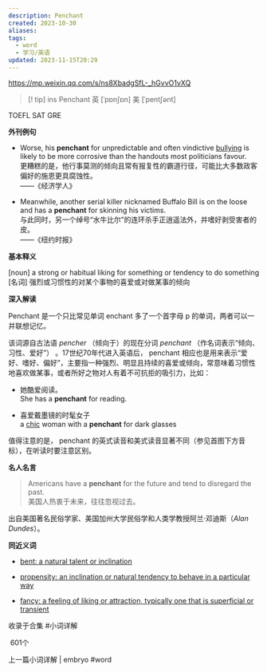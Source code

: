 ```yaml
---
description: Penchant
created: 2023-10-30
aliases: 
tags:
  - word
  - 学习/英语
updated: 2023-11-15T20:29
---
```


https://mp.weixin.qq.com/s/ns8XbadgSfL-_hGvvO1vXQ

> [! tip] ins
>Penchant 英 [ˈpɒnʃɒn] 美 [ˈpentʃənt]
>

TOEFL SAT GRE

**外刊例句**

- Worse, his **penchant** for unpredictable and often vindictive [bullying](https://mp.weixin.qq.com/s?__biz=MzI2NDM0MzA2OQ==&mid=2247491662&idx=1&sn=25b455357c5d6e48d600cc09182b0183&chksm=eaacbb3cdddb322a99b2b16ecdfe86fa2a939157abb231f59d6addf666c963d021e3790b964f&token=574020689&lang=zh_CN&scene=21#wechat_redirect) is likely to be more corrosive than the handouts most politicians favour.  
    更糟糕的是，他行事莫测的倾向且常有报复性的霸道行径，可能比大多数政客偏好的施恩更具腐蚀性。  
    ——《经济学人》
    
- Meanwhile, another serial killer nicknamed Buffalo Bill is on the loose and has a **penchant** for skinning his victims.  
    与此同时，另一个绰号“水牛比尔”的连环杀手正逍遥法外，并嗜好剥受害者的皮。  
    ——《纽约时报》
    

**基本释义**

[noun] a strong or habitual liking for something or tendency to do something  
[名词] 强烈或习惯性的对某个事物的喜爱或对做某事的倾向

**深入解读**

Penchant 是一个只比常见单词 enchant 多了一个首字母 p 的单词，两者可以一并联想记忆。

  

该词源自古法语 _pencher_ （倾向于）的现在分词 _penchant_ （作名词表示“倾向、习性、爱好”） 。17世纪70年代进入英语后， penchant 相应也是用来表示“爱好、嗜好、偏好”，主要指一种强烈、明显且持续的喜爱或倾向，常意味着习惯性地喜欢做某事，或者所好之物对人有着不可抗拒的吸引力，比如：

  

- 她酷爱阅读。  
    She has a **penchant** for reading.
    
- 喜爱戴墨镜的时髦女子  
    a [chic](https://mp.weixin.qq.com/s?__biz=MzI2NDM0MzA2OQ==&mid=2247490794&idx=1&sn=1707026852637c8e1158b814e80c9bdb&chksm=eaaf4798ddd8ce8e1710bf73f020de79a9cdeb969346fd12ea854a2c2de83acf5ba2a971c753&token=574020689&lang=zh_CN&scene=21#wechat_redirect) woman with a **penchant** for dark glasses
    

  

值得注意的是， penchant 的英式读音和美式读音显著不同（参见首图下方音标），在听读时要注意区别。

  

**名人名言**

> Americans have a **penchant** for the future and tend to disregard the past.  
> 美国人热衷于未来，往往忽视过去。

出自美国著名民俗学家、美国加州大学民俗学和人类学教授阿兰·邓迪斯（_Alan Dundes_）。

**同近义词**

- [bent: a natural talent or inclination](https://mp.weixin.qq.com/s?__biz=MzI2NDM0MzA2OQ==&mid=2247491878&idx=1&sn=96c1688c24c9c6c6283e169ba3fc9ba2&chksm=eaacba54dddb3342989a45287576202cc11b86c57812afab5e93812ca1599455c7bdfa45ff42&token=574020689&lang=zh_CN&scene=21#wechat_redirect)
    
- [propensity: an inclination or natural tendency to behave in a particular way](https://mp.weixin.qq.com/s?__biz=MzI2NDM0MzA2OQ==&mid=2247486607&idx=2&sn=f90bc4a762f3ade7e8936af9fcf80b03&chksm=eaaf57fdddd8deeb84c5e556bd70b6ea72491e53b3fd855684af66cffc4580390dbcfead7f31&token=574020689&lang=zh_CN&scene=21#wechat_redirect)
    
- [fancy: a feeling of liking or attraction, typically one that is superficial or transient](https://mp.weixin.qq.com/s?__biz=MzI2NDM0MzA2OQ==&mid=2247486129&idx=1&sn=89ab4f54effba8818686152d63829c61&chksm=eaaf51c3ddd8d8d5d4c84e5d1e9e436adcb1b31b1de6db9308ebc0bfc31f06f4e846f2314dd7&token=574020689&lang=zh_CN&scene=21#wechat_redirect)
    

收录于合集 #小词详解

 601个

上一篇小词详解 | embryo
#word 
